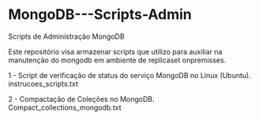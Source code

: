 # MongoDB---Scripts-Admin
Scripts de Administração MongoDB

Este repositório visa armazenar scripts que utilizo para auxiliar na manutenção do mongodb em ambiente de replicaset onpremisses.

1 - Script de verificação de status do serviço MongoDB no Linux (Ubuntu).
instrucoes_scripts.txt

2 - Compactação de Coleções no MongoDB.
Compact_collections_mongodb.txt

